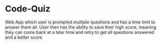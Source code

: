 # Code-Quiz
Web App which user is prompted multiple questions and has a time limit to answer them all. User then has the ability to save their high score, meaning they can come back at a later time and retry to get all questions answered and a better score.
